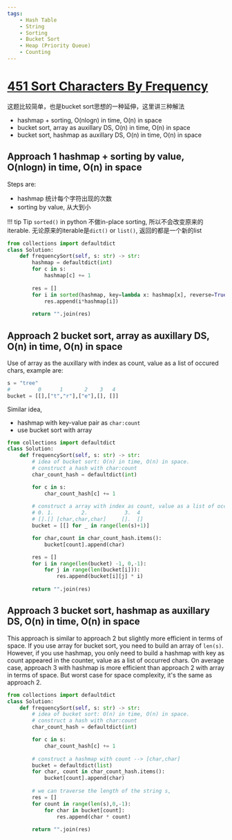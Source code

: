 ```yaml
---
tags:
    - Hash Table
    - String
    - Sorting
    - Bucket Sort
    - Heap (Priority Queue)
    - Counting
---
```


# [451 Sort Characters By Frequency](https://leetcode.com/problems/sort-characters-by-frequency/description/)

这题比较简单，也是bucket sort思想的一种延伸，这里讲三种解法

- hashmap + sorting, O(nlogn) in time, O(n) in space
- bucket sort, array as auxillary DS, O(n) in time, O(n) in space
- bucket sort, hashmap as auxillary DS, O(n) in time, O(n) in space

## Approach 1 hashmap + sorting by value, O(nlogn) in time, O(n) in space

Steps are:

- hashmap 统计每个字符出现的次数
- sorting by value, 从大到小


!!! tip Tip
    `sorted()` in python 不做in-place sorting, 所以不会改变原来的iterable. 无论原来的iterable是`dict()` or `list()`, 返回的都是一个新的list

```python
from collections import defaultdict
class Solution:
    def frequencySort(self, s: str) -> str:
        hashmap = defaultdict(int)
        for c in s:
            hashmap[c] += 1
        
        res = []
        for i in sorted(hashmap, key=lambda x: hashmap[x], reverse=True):
            res.append(i*hashmap[i])
            
        return "".join(res)
```


## Approach 2 bucket sort, array as auxillary DS, O(n) in time, O(n) in space

Use of array as the auxillary with index as count, value as a list of occured chars, example are:
```python
s = "tree"
#         0      1       2    3   4
bucket = [[],["t","r"],["e"],[], []]
```
Similar idea,
 
- hashmap with key-value pair as `char:count`
- use bucket sort with array

```python
from collections import defaultdict
class Solution:
    def frequencySort(self, s: str) -> str:
        # idea of bucket sort: O(n) in time, O(n) in space.
        # construct a hash with char:count
        char_count_hash = defaultdict(int)

        for c in s:
            char_count_hash[c] += 1
        
        # construct a array with index as count, value as a list of occured chars
        # 0. 1.         2.            3.  4
        # [].[] [char,char,char]     [].  []
        bucket = [[] for _ in range(len(s)+1)]

        for char,count in char_count_hash.items():
            bucket[count].append(char)

        res = []
        for i in range(len(bucket) -1, 0,-1):
            for j in range(len(bucket[i])):
                res.append(bucket[i][j] * i)
        
        return "".join(res)
```

## Approach 3 bucket sort, hashmap as auxillary DS, O(n) in time, O(n) in space

This approach is similar to approach 2 but slightly more efficient in terms of space. If you use array for bucket sort, you need to build an array of `len(s)`. However, if you use hashmap, you only need to build a hashmap with key as count appeared in the counter, value as a list of occurred chars. On average case, approach 3 with hashmap is more efficient than approach 2 with array in terms of space. But worst case for space complexity, it's the same as approach 2.

```python
from collections import defaultdict
class Solution:
    def frequencySort(self, s: str) -> str:
        # idea of bucket sort: O(n) in time, O(n) in space.
        # construct a hash with char:count
        char_count_hash = defaultdict(int)

        for c in s:
            char_count_hash[c] += 1
        
        # construct a hashmap with count --> [char,char]
        bucket = defaultdict(list)
        for char, count in char_count_hash.items():
            bucket[count].append(char)
        
        # we can traverse the length of the string s,
        res = []
        for count in range(len(s),0,-1):
            for char in bucket[count]:
                res.append(char * count)
                            
        return "".join(res)
```